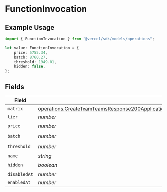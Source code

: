 # FunctionInvocation

## Example Usage

```typescript
import { FunctionInvocation } from "@vercel/sdk/models/operations";

let value: FunctionInvocation = {
    price: 5755.34,
    batch: 8760.27,
    threshold: 1949.01,
    hidden: false,
};
```

## Fields

| Field                                                                                                                                                                                                                                      | Type                                                                                                                                                                                                                                       | Required                                                                                                                                                                                                                                   | Description                                                                                                                                                                                                                                |
| ------------------------------------------------------------------------------------------------------------------------------------------------------------------------------------------------------------------------------------------ | ------------------------------------------------------------------------------------------------------------------------------------------------------------------------------------------------------------------------------------------ | ------------------------------------------------------------------------------------------------------------------------------------------------------------------------------------------------------------------------------------------ | ------------------------------------------------------------------------------------------------------------------------------------------------------------------------------------------------------------------------------------------ |
| `matrix`                                                                                                                                                                                                                                   | [operations.CreateTeamTeamsResponse200ApplicationJSONResponseBodyBillingInvoiceItemsFunctionInvocationMatrix](../../models/operations/createteamteamsresponse200applicationjsonresponsebodybillinginvoiceitemsfunctioninvocationmatrix.md) | :heavy_minus_sign:                                                                                                                                                                                                                         | N/A                                                                                                                                                                                                                                        |
| `tier`                                                                                                                                                                                                                                     | *number*                                                                                                                                                                                                                                   | :heavy_minus_sign:                                                                                                                                                                                                                         | N/A                                                                                                                                                                                                                                        |
| `price`                                                                                                                                                                                                                                    | *number*                                                                                                                                                                                                                                   | :heavy_check_mark:                                                                                                                                                                                                                         | N/A                                                                                                                                                                                                                                        |
| `batch`                                                                                                                                                                                                                                    | *number*                                                                                                                                                                                                                                   | :heavy_check_mark:                                                                                                                                                                                                                         | N/A                                                                                                                                                                                                                                        |
| `threshold`                                                                                                                                                                                                                                | *number*                                                                                                                                                                                                                                   | :heavy_check_mark:                                                                                                                                                                                                                         | N/A                                                                                                                                                                                                                                        |
| `name`                                                                                                                                                                                                                                     | *string*                                                                                                                                                                                                                                   | :heavy_minus_sign:                                                                                                                                                                                                                         | N/A                                                                                                                                                                                                                                        |
| `hidden`                                                                                                                                                                                                                                   | *boolean*                                                                                                                                                                                                                                  | :heavy_check_mark:                                                                                                                                                                                                                         | N/A                                                                                                                                                                                                                                        |
| `disabledAt`                                                                                                                                                                                                                               | *number*                                                                                                                                                                                                                                   | :heavy_minus_sign:                                                                                                                                                                                                                         | N/A                                                                                                                                                                                                                                        |
| `enabledAt`                                                                                                                                                                                                                                | *number*                                                                                                                                                                                                                                   | :heavy_minus_sign:                                                                                                                                                                                                                         | N/A                                                                                                                                                                                                                                        |